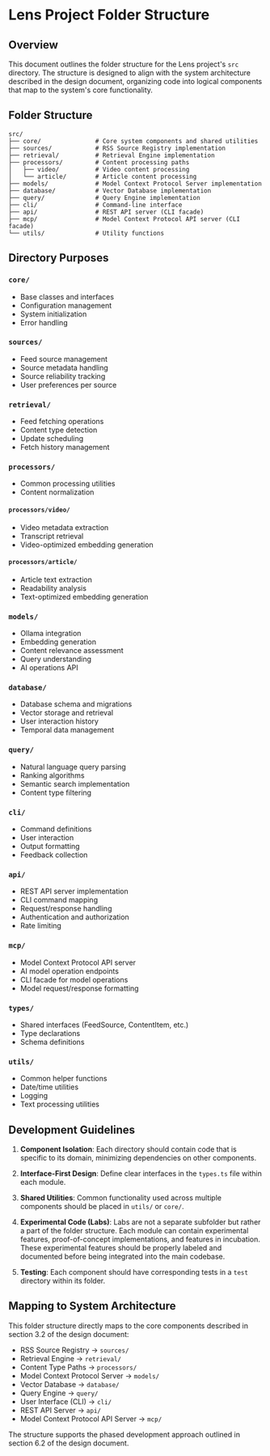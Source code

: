 # Lens Project Folder Structure

## Overview

This document outlines the folder structure for the Lens project's `src` directory. The structure is designed to align with the system architecture described in the design document, organizing code into logical components that map to the system's core functionality.

## Folder Structure

```
src/
├── core/               # Core system components and shared utilities
├── sources/            # RSS Source Registry implementation
├── retrieval/          # Retrieval Engine implementation
├── processors/         # Content processing paths
│   ├── video/          # Video content processing
│   └── article/        # Article content processing
├── models/             # Model Context Protocol Server implementation
├── database/           # Vector Database implementation
├── query/              # Query Engine implementation
├── cli/                # Command-line interface
├── api/                # REST API server (CLI facade)
├── mcp/                # Model Context Protocol API server (CLI facade)
└── utils/              # Utility functions
```

## Directory Purposes

### `core/`
- Base classes and interfaces
- Configuration management
- System initialization
- Error handling

### `sources/`
- Feed source management
- Source metadata handling
- Source reliability tracking
- User preferences per source

### `retrieval/`
- Feed fetching operations
- Content type detection
- Update scheduling
- Fetch history management

### `processors/`
- Common processing utilities
- Content normalization

#### `processors/video/`
- Video metadata extraction
- Transcript retrieval
- Video-optimized embedding generation

#### `processors/article/`
- Article text extraction
- Readability analysis
- Text-optimized embedding generation

### `models/`
- Ollama integration
- Embedding generation
- Content relevance assessment
- Query understanding
- AI operations API

### `database/`
- Database schema and migrations
- Vector storage and retrieval
- User interaction history
- Temporal data management

### `query/`
- Natural language query parsing
- Ranking algorithms
- Semantic search implementation
- Content type filtering

### `cli/`
- Command definitions
- User interaction
- Output formatting
- Feedback collection

### `api/`
- REST API server implementation
- CLI command mapping
- Request/response handling
- Authentication and authorization
- Rate limiting

### `mcp/`
- Model Context Protocol API server
- AI model operation endpoints
- CLI facade for model operations
- Model request/response formatting

### `types/`
- Shared interfaces (FeedSource, ContentItem, etc.)
- Type declarations
- Schema definitions

### `utils/`
- Common helper functions
- Date/time utilities
- Logging
- Text processing utilities

## Development Guidelines

1. **Component Isolation**: Each directory should contain code that is specific to its domain, minimizing dependencies on other components.

2. **Interface-First Design**: Define clear interfaces in the `types.ts` file within each module.

3. **Shared Utilities**: Common functionality used across multiple components should be placed in `utils/` or `core/`.

4. **Experimental Code (Labs)**: Labs are not a separate subfolder but rather a part of the folder structure. Each module can contain experimental features, proof-of-concept implementations, and features in incubation. These experimental features should be properly labeled and documented before being integrated into the main codebase.

5. **Testing**: Each component should have corresponding tests in a `test` directory within its folder.

## Mapping to System Architecture

This folder structure directly maps to the core components described in section 3.2 of the design document:

- RSS Source Registry → `sources/`
- Retrieval Engine → `retrieval/`
- Content Type Paths → `processors/`
- Model Context Protocol Server → `models/`
- Vector Database → `database/`
- Query Engine → `query/`
- User Interface (CLI) → `cli/`
- REST API Server → `api/`
- Model Context Protocol API Server → `mcp/`

The structure supports the phased development approach outlined in section 6.2 of the design document.
